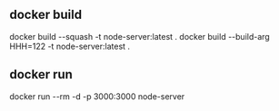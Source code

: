 ## docker build
docker build --squash -t node-server:latest .
docker build --build-arg HHH=122 -t node-server:latest .

## docker run
docker run --rm -d -p 3000:3000 node-server